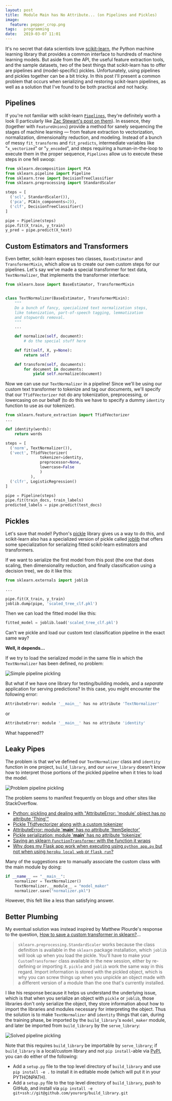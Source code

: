 ```yaml
---
layout: post
title:  Module Main has No Attribute... (on Pipelines and Pickles)
image:
  feature: pepper_crop.png
tags:   programming
date:   2019-03-07 11:01
---
```


It's no secret that data scientists love [scikit-learn](https://scikit-learn.org/stable/), *the* Python machine learning library that provides a common interface to hundreds of machine learning models. But aside from the API, the useful feature extraction tools, and the sample datasets, two of the best things that scikit-learn has to offer are pipelines and (model-specific) pickles. Unfortunately, using pipelines and pickles together can be a bit tricky. In this post I'll present a common problem that occurs when serializing and restoring scikit-learn pipelines, as well as a solution that I've found to be both practical and not hacky.

## Pipelines

If you're not familiar with scikit-learn [`Pipelines`](https://scikit-learn.org/stable/modules/generated/sklearn.pipeline.Pipeline.html), they're definitely worth a look (I particularly like [Zac Stewart's post on them](http://zacstewart.com/2014/08/05/pipelines-of-featureunions-of-pipelines.html)). In essence, they (together with `FeatureUnions`) provide a method for sanely sequencing the stages of machine learning &mdash; from feature extraction to vectorization, normalization, dimensionality reduction, and modeling. Instead of a bunch of messy `fit_transforms` and `fit_predicts`, intermediate variables like "`x_vectorized`" or "`y_encoded`", and steps requiring a human-in-the-loop to execute them in the proper sequence, `Pipelines` allow us to execute these steps in one fell swoop:

```python
from sklearn.decomposition import PCA
from sklearn.pipeline import Pipeline
from sklearn.tree import DecisionTreeClassifier
from sklearn.preprocessing import StandardScaler

steps = [
  ('scl', StandardScaler()), 
  ('pca', PCA(n_components=2)),
  ('clf', DecisionTreeClassifier()
]

pipe = Pipeline(steps)
pipe.fit(X_train, y_train)
y_pred = pipe.predict(X_test)
```

## Custom Estimators and Transformers

Even better, scikit-learn exposes two classes, `BaseEstimator` and `TransformerMixin`, which allow us to create our own custom steps for our pipelines. Let's say we've made a special transformer for text data, `TextNormalizer`, that implements the transformer interface:

```python
from sklearn.base import BaseEstimator, TransformerMixin


class TextNormalizer(BaseEstimator, TransformerMixin):
    """
    Do a bunch of fancy, specialized text normalization steps,
    like tokenization, part-of-speech tagging, lemmatization 
    and stopwords removal.
    """
    ...

    def normalize(self, document):
        # do the special stuff here

    def fit(self, X, y=None):
        return self

    def transform(self, documents):
        for document in documents:
            yield self.normalize(document)
```

Now we can use our `TextNormalizer` in a pipeline! Since we'll be using our custom text transformer to tokenize and tag our documents, we'll specify that our `TfidfVectorizer` not do any tokenization, preprocessing, or lowercasing on our behalf (to do this we have to specify a dummy `identity` function to use as our tokenizer).

```python
from sklearn.feature_extraction import TfidfVectorizer
...

def identity(words):
    return words

steps = [
  ('norm', TextNormalizer()), 
  ('vect', TfidfVectorizer(
               tokenizer=identity, 
               preprocessor=None, 
               lowercase=False
               )
           ),
  ('clfr', LogisticRegression()
]

pipe = Pipeline(steps)
pipe.fit(train_docs, train_labels)
predicted_labels = pipe.predict(test_docs)
```

## Pickles

Let's save that model! Python's [pickle](https://docs.python.org/3/library/pickle.html) library gives us a way to do this, and scikit-learn also has a specialized version of pickle called [joblib](https://scikit-learn.org/stable/modules/model_persistence.html) that offers some specialization for serializing fitted scikit-learn estimators and transformers.

If we want to serialize the first model from this post (the one that does scaling, then dimensionality reduction, and finally classification using a decision tree), we do it like this:

```python
from sklearn.externals import joblib

...

pipe.fit(X_train, y_train)
joblib.dump(pipe, 'scaled_tree_clf.pkl') 
```

Then we can load the fitted model like this:

```python
fitted_model = joblib.load('scaled_tree_clf.pkl') 
```

Can't we pickle and load our custom text classification pipeline in the exact same way?

**Well, it depends...**

If we try to load the serialized model in the same file in which the `TextNormalizer` has been defined, no problem:

![Simple pipeline pickling](https://raw.githubusercontent.com/rebeccabilbro/rebeccabilbro.github.io/master/images/2019-03-07-simple-pickle-pipeline.png)

But what if we have one library for testing/building models, and a *separate* application for serving predictions? In this case, you might encounter the following error:

```bash
AttributeError: module '__main__' has no attribute 'TextNormalizer'
```
or 

```bash
AttributeError: module '__main__' has no attribute 'identity'
```

What happened??

## Leaky Pipes

The problem is that we've defined our `TextNormalizer` class and `identity` function in one project, `build_library`, and our `serve_library` doesn't know how to interpret those portions of the pickled pipeline when it tries to load the model. 

![Problem pipeline pickling](https://raw.githubusercontent.com/rebeccabilbro/rebeccabilbro.github.io/master/images/2019-03-07-problem-pickle-pipeline.png)

The problem seems to manifest frequently on blogs and other sites like StackOverflow. 

- [Python: pickling and dealing with "AttributeError: 'module' object has no attribute 'Thing'"](https://www.stefaanlippens.net/python-pickling-and-dealing-with-attributeerror-module-object-has-no-attribute-thing.html)
- [Pickle Tfidfvectorizer along with a custom tokenizer](https://stackoverflow.com/questions/35201968/pickle-tfidfvectorizer-along-with-a-custom-tokenizer)
- [AttributeError: module '__main__' has no attribute 'ItemSelector'](https://stackoverflow.com/questions/45106274/attributeerror-module-main-has-no-attribute-itemselector)
- [Pickle serialization: module '__main__' has no attribute 'tokenize'](https://stackoverflow.com/questions/53167418/pickle-serialization-module-main-has-no-attribute-tokenize)
- [Saving an sklearn `FunctionTransformer` with the function it wraps](https://stackoverflow.com/questions/54012769/saving-an-sklearn-functiontransformer-with-the-function-it-wraps)
- [Why does my Flask app work when executing using `python app.py` but not when using `heroku local web` or `flask run`?](https://tutel.me/c/programming/questions/49483732/why+does+my+flask+app+work+when+executing+using+python+apppy+but+not+when+using+heroku+local+web+or+flask+run)

Many of the suggestions are to manually associate the custom class with the main module by doing:

```python
if __name__ == "__main__":
    normalizer = TextNormalizer()
    TextNormalizer.__module__ = "model_maker"
    normalizer.save("normalizer.pkl")
```

However, this felt like a less than satisfying answer.

## Better Plumbing

My eventual solution was instead inspired by Matthew Plourde's response to the question, [How to save a custom transformer in sklearn?](https://stackoverflow.com/questions/46077793/how-to-save-a-custom-transformer-in-sklearn)...

> `sklearn.preprocessing.StandardScaler` works because the class definition is available in the `sklearn` package installation, which `joblib` will look up when you load the pickle. You'll have to make your `CustomTransformer` class available in the new session, either by re-defining or importing it. `pickle` and `joblib` work the same way in this regard. Import information is stored with the pickled object, which is why you can screw things up when you unpickle an object made with a different version of a module than the one that's currently installed. 

I like his response because it helps us understand the underlying issue, which is that when you serialize an object with `pickle` or `joblib`, those libraries don't only serialize the object, they store information about how to import the libraries and modules necessary for interpreting the object. Thus the solution is to make `TextNormalizer` and `identity` things that can, during the training phase, be imported by the `build_library`'s `model_maker` module, and later be imported from `build_library` by the `serve_library`:

![Solved pipeline pickling](https://raw.githubusercontent.com/rebeccabilbro/rebeccabilbro.github.io/master/images/2019-03-07-fixed-pickle-pipeline_2.png)

Note that this requires `build_library` be importable by `serve_library`; if `build_library` is a local/custom library and not `pip install`-able via [PyPI](https://pypi.org/), you can do either of the following:

- Add a `setup.py` file to the top level directory of `build_library` and use `pip install -e .` to install it in editable mode (which will put it in your PYTHONPATH).
- Add a `setup.py` file to the top level directory of `build_library`, push to GitHub, and install via `pip install -e git+ssh://git@github.com/yourorg/build_library.git`